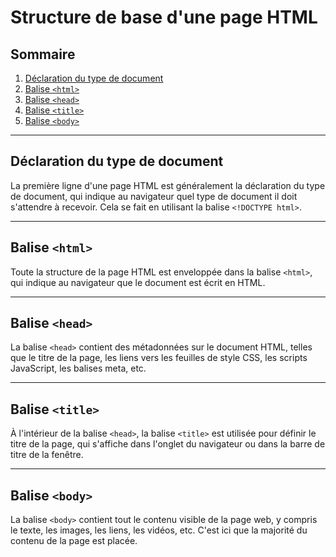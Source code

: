 # Structure de base d'une page HTML

## Sommaire
1. [Déclaration du type de document](#déclaration-du-type-de-document)
2. [Balise `<html>`](#balise-html)
3. [Balise `<head>`](#balise-head)
4. [Balise `<title>`](#balise-title)
5. [Balise `<body>`](#balise-body)

---

## Déclaration du type de document
La première ligne d'une page HTML est généralement la déclaration du type de document, qui indique au navigateur quel type de document il doit s'attendre à recevoir. Cela se fait en utilisant la balise `<!DOCTYPE html>`.

---

## Balise `<html>`
Toute la structure de la page HTML est enveloppée dans la balise `<html>`, qui indique au navigateur que le document est écrit en HTML.

---

## Balise `<head>`
La balise `<head>` contient des métadonnées sur le document HTML, telles que le titre de la page, les liens vers les feuilles de style CSS, les scripts JavaScript, les balises meta, etc.

---

## Balise `<title>`
À l'intérieur de la balise `<head>`, la balise `<title>` est utilisée pour définir le titre de la page, qui s'affiche dans l'onglet du navigateur ou dans la barre de titre de la fenêtre.

---

## Balise `<body>`
La balise `<body>` contient tout le contenu visible de la page web, y compris le texte, les images, les liens, les vidéos, etc. C'est ici que la majorité du contenu de la page est placée.
